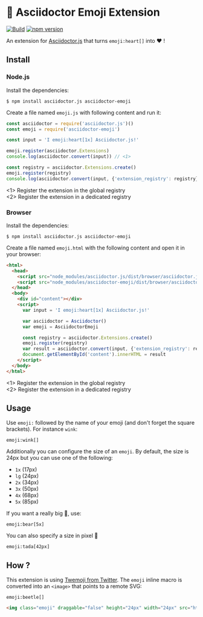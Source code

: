 # :rocket: Asciidoctor Emoji Extension

[![Build](https://github.com/Mogztter/asciidoctor-emoji/actions/workflows/build.yml/badge.svg)](https://github.com/Mogztter/asciidoctor-emoji/actions/workflows/build.yml)
[![npm version](https://img.shields.io/npm/v/asciidoctor-emoji)](https://www.npmjs.com/package/asciidoctor-emoji)

An extension for [Asciidoctor.js](https://github.com/asciidoctor/asciidoctor.js) that turns `emoji:heart[]` into :heart: !

## Install

### Node.js

Install the dependencies:

    $ npm install asciidoctor.js asciidoctor-emoji

Create a file named `emoji.js` with following content and run it:

```javascript
const asciidoctor = require('asciidoctor.js')()
const emoji = require('asciidoctor-emoji')

const input = 'I emoji:heart[1x] Asciidoctor.js!'

emoji.register(asciidoctor.Extensions)
console.log(asciidoctor.convert(input)) // <1>

const registry = asciidoctor.Extensions.create()
emoji.register(registry)
console.log(asciidoctor.convert(input, {'extension_registry': registry})) // <2>
```
<1> Register the extension in the global registry   
<2> Register the extension in a dedicated registry

### Browser

Install the dependencies:

    $ npm install asciidoctor.js asciidoctor-emoji

Create a file named `emoji.html` with the following content and open it in your browser:

```html
<html>
  <head>
    <script src="node_modules/asciidoctor.js/dist/browser/asciidoctor.js"></script>
    <script src="node_modules/asciidoctor-emoji/dist/browser/asciidoctor-emoji.js"></script>
  </head>
  <body>
    <div id="content"></div>
    <script>
      var input = 'I emoji:heart[1x] Asciidoctor.js!'

      var asciidoctor = Asciidoctor()
      var emoji = AsciidoctorEmoji

      const registry = asciidoctor.Extensions.create()
      emoji.register(registry)
      var result = asciidoctor.convert(input, {'extension_registry': registry})
      document.getElementById('content').innerHTML = result
    </script>
  </body>
</html>
```
<1> Register the extension in the global registry   
<2> Register the extension in a dedicated registry

## Usage

Use `emoji:` followed by the name of your emoji (and don't forget the square brackets). For instance `wink`:

```adoc
emoji:wink[]
```

Additionally you can configure the size of an `emoji`.
By default, the size is 24px but you can use one of the following:

* `1x` (17px)
* `lg` (24px)
* `2x` (34px)
* `3x` (50px)
* `4x` (68px)
* `5x` (85px)

If you want a really big :bear:, use:

```adoc
emoji:bear[5x]
```

You can also specify a size in pixel :tada:

```adoc
emoji:tada[42px]
```

## How ?

This extension is using [Twemoji from Twitter](https://blog.twitter.com/developer/en_us/a/2014/open-sourcing-twitter-emoji-for-everyone.html).
The `emoji` inline macro is converted into an `<image>` that points to a remote SVG:


```adoc
emoji:beetle[]
```

```html
<img class="emoji" draggable="false" height="24px" width="24px" src="https://twemoji.maxcdn.com/2/svg/1f41e.svg" />
```


